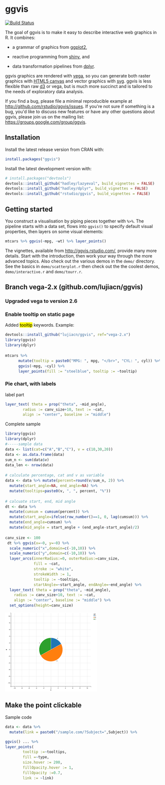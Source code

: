# ggvis

[![Build Status](https://travis-ci.org/rstudio/ggvis.png?branch=master)](https://travis-ci.org/rstudio/ggvis)

The goal of ggvis is to make it easy to describe interactive web graphics in
R. It combines:

* a grammar of graphics from [ggplot2](http://github.com/hadley/ggplot2),
  
* reactive programming from [shiny](http://github.com/rstudio/shiny), and

* data transformation pipelines from [dplyr](http://github.com/hadley/dplyr).

ggvis graphics are rendered with [vega](https://github.com/trifacta/vega), so you can generate both raster graphics with [HTML5 canvas](http://diveintohtml5.info/canvas.html) and vector graphics with
[svg](http://en.wikipedia.org/wiki/Scalable_Vector_Graphics). ggvis is less flexible than raw [d3](http://d3js.org/) or vega, but is much more succinct and is tailored to the needs of exploratory data analysis.

If you find a bug, please file a minimal reproducible example at http://github.com/rstudio/ggvis/issues. If you're not sure if something is a bug, you'd like to discuss new features or have any other questions about ggvis, please join us on the mailing list: https://groups.google.com/group/ggvis.

## Installation 

Install the latest release version from CRAN with:

```R
install.packages("ggvis")
```

Install the latest development version with:

```R
# install.packages("devtools")
devtools::install_github("hadley/lazyeval", build_vignettes = FALSE)
devtools::install_github("hadley/dplyr", build_vignettes = FALSE)
devtools::install_github("rstudio/ggvis", build_vignettes = FALSE)
```

## Getting started

You construct a visualisation by piping pieces together with `%>%`. The pipeline starts with a data set, flows into `ggvis()` to specify default visual properties, then layers on some visual elements:

```R
mtcars %>% ggvis(~mpg, ~wt) %>% layer_points()
```

The vignettes, available from http://ggvis.rstudio.com/, provide many more details. Start with the introduction, then work your way through the more advanced topics. Also check out the
various demos in the `demo/` directory. See the basics in `demo/scatterplot.r`
then check out the the coolest demos, `demo/interactive.r` and `demo/tourr.r`.

## Branch vega-2.x (github.com/lujiacn/ggvis) 
### Upgraded vega to version 2.6

### Enable tooltip on static page 
Added <mark>tooltip</mark> keywords. Example:
```r
devtools::install_github("lujiacn/ggvis", ref="vega-2.x")
library(ggvis)
library(dplyr)

mtcars %>% 
      mutate(tooltip = paste0("MPG: ", mpg, "</br>", "CYL: ", cyl)) %>%
      ggvis(~mpg, ~cyl) %>% 
      layer_points(fill := "steelblue", tooltip := ~tooltip)
```

### Pie chart, with labels
label part
```r
layer_text( theta = prop("theta", ~mid_angle),
        radius := canv_size+10, text := ~cat,
        align := "center", baseline := "middle")
```

Complete sample
```r
library(ggvis)
library(dplyr)
#-----sample data
data <- list(cat=c("A","B","C"), v = c(10,30,20))
data <- as.data.frame(data)
sum_n <- sum(data$v)
data_len <- nrow(data)

# calculate percentage, cat and v as variable
data <- data %>% mutate(percent=round(v/sum_n, 2)) %>%
  mutate(start_angle=NA, end_angle=NA) %>%
  mutate(tooltips=paste0(v, ", ", percent, "%"))

# calcuate start, end, mid angle
dt <- data %>% 
  mutate(cumsum = cumsum(percent)) %>%
  mutate(start_angle=ifelse(row_number()==1, 0, lag(cumsum))) %>%
  mutate(end_angle=cumsum) %>%
  mutate(mid_angle = start_angle + (end_angle-start_angle)/2)

canv_size <- 100
 dt %>% ggvis(x=~0, y=~0) %>% 
  scale_numeric("x",domain=c(-10,10)) %>%
  scale_numeric("y",domain=c(-10,10)) %>%
  layer_arcs(innerRadius:=0, outerRadius:=canv_size, 
             fill = ~cat, 
             stroke := "white",
             strokeWidth := 1,
             tooltip := ~tooltips,
             startAngle=~start_angle, endAngle=~end_angle) %>%
  layer_text( theta = prop("theta", ~mid_angle),
    radius := canv_size+10, text := ~cat,
    align := "center", baseline := "middle") %>%
  set_options(height=canv_size)
```

![Image of pie](https://raw.githubusercontent.com/lujiacn/ggvis/vega-2.x/sample/pie.png)

## Make the point clickable
Sample code

```r
data <- data %>%
  mutate(link = paste0("/sample.com/?Subject=",Subject)) %>%
```

```r
ggvis() ... %>%
layer_points(
        tooltip :=~tooltips,
        fill =~type,
        size.hover := 200,
        fillOpacity.hover := 1,
        fillOpacity :=0.7,
        link := ~link)
```
